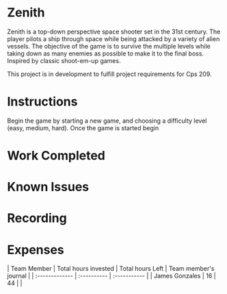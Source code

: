 # Zenith
Zenith is a top-down perspective space shooter set in the 31st century. The player pilots a ship through space while being attacked by a variety of alien vessels. The objective of the game is to survive the multiple levels while taking down as many enemies as possible to make it to the final boss. Inspired by classic shoot-em-up games.

This project is in development to fulfill project requirements for Cps 209.

# Instructions
Begin the game by starting a new game, and choosing a difficulty level (easy, medium, hard). Once the game is started begin 

# Work Completed


# Known Issues

# Recording

# Expenses

| Team Member | Total hours invested | Total hours Left | Team member's journal |
| :------------- | :---------- | :----------- |
| James Gonzales | 16 | 44 | |

